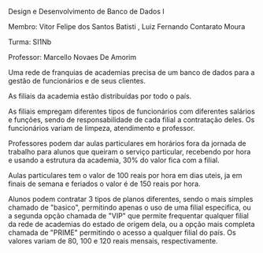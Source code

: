 Design e Desenvolvimento de Banco de Dados I

Membro: Vitor Felipe dos Santos Batisti , Luiz Fernando Contarato Moura


Turma: SI1Nb

Professor: Marcello Novaes De Amorim

Uma rede de franquias de academias precisa de um banco de dados para a gestão de funcionários e de seus clientes.

As filiais da academia estão distribuídas por todo o país.

As filiais empregam diferentes tipos de funcionários com diferentes salários e funções, sendo de responsabilidade de cada filial a contratação deles. Os funcionários variam de limpeza, atendimento e professor.

Professores podem dar aulas particulares em horários fora da jornada de trabalho para alunos que queiram o serviço particular, recebendo por hora e usando a estrutura da academia, 30% do valor fica com a filial.

Aulas particulares tem o valor de 100 reais por hora em dias uteis, ja em finais de semana e feriados o valor é de 150 reais por hora.

Alunos podem contratar 3 tipos de planos diferentes, sendo o mais simples chamado de "basico", permitindo apenas o uso de uma filial especifica, ou a segunda opção chamada de "VIP" que permite frequentar qualquer filial da rede de academias do estado de origem dela, ou a opção mais completa chamada de "PRIME" permitindo o acesso a qualquer filial do país. Os valores variam de 80, 100 e 120 reais mensais, respectivamente.
